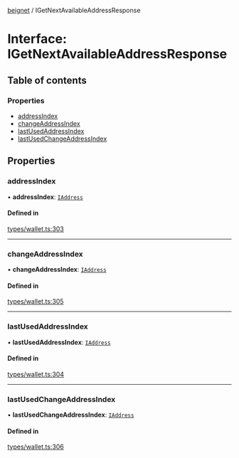 [beignet](../README.md) / IGetNextAvailableAddressResponse

# Interface: IGetNextAvailableAddressResponse

## Table of contents

### Properties

- [addressIndex](IGetNextAvailableAddressResponse.md#addressindex)
- [changeAddressIndex](IGetNextAvailableAddressResponse.md#changeaddressindex)
- [lastUsedAddressIndex](IGetNextAvailableAddressResponse.md#lastusedaddressindex)
- [lastUsedChangeAddressIndex](IGetNextAvailableAddressResponse.md#lastusedchangeaddressindex)

## Properties

### addressIndex

• **addressIndex**: [`IAddress`](IAddress.md)

#### Defined in

[types/wallet.ts:303](https://github.com/synonymdev/beignet/blob/0e5dd24/src/types/wallet.ts#L303)

___

### changeAddressIndex

• **changeAddressIndex**: [`IAddress`](IAddress.md)

#### Defined in

[types/wallet.ts:305](https://github.com/synonymdev/beignet/blob/0e5dd24/src/types/wallet.ts#L305)

___

### lastUsedAddressIndex

• **lastUsedAddressIndex**: [`IAddress`](IAddress.md)

#### Defined in

[types/wallet.ts:304](https://github.com/synonymdev/beignet/blob/0e5dd24/src/types/wallet.ts#L304)

___

### lastUsedChangeAddressIndex

• **lastUsedChangeAddressIndex**: [`IAddress`](IAddress.md)

#### Defined in

[types/wallet.ts:306](https://github.com/synonymdev/beignet/blob/0e5dd24/src/types/wallet.ts#L306)
